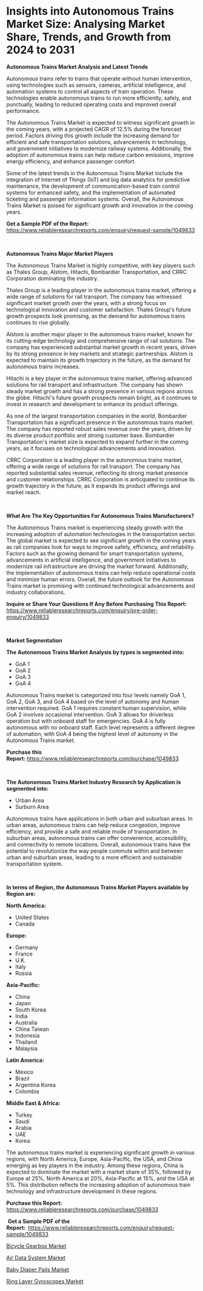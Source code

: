 <p><h1>Insights into Autonomous Trains Market Size: Analysing Market Share, Trends, and Growth from 2024 to 2031</h1></p><p><strong>Autonomous Trains Market Analysis and Latest Trends</strong></p>
<p><p>Autonomous trains refer to trains that operate without human intervention, using technologies such as sensors, cameras, artificial intelligence, and automation systems to control all aspects of train operation. These technologies enable autonomous trains to run more efficiently, safely, and punctually, leading to reduced operating costs and improved overall performance.</p><p>The Autonomous Trains Market is expected to witness significant growth in the coming years, with a projected CAGR of 12.5% during the forecast period. Factors driving this growth include the increasing demand for efficient and safe transportation solutions, advancements in technology, and government initiatives to modernize railway systems. Additionally, the adoption of autonomous trains can help reduce carbon emissions, improve energy efficiency, and enhance passenger comfort.</p><p>Some of the latest trends in the Autonomous Trains Market include the integration of Internet of Things (IoT) and big data analytics for predictive maintenance, the development of communication-based train control systems for enhanced safety, and the implementation of automated ticketing and passenger information systems. Overall, the Autonomous Trains Market is poised for significant growth and innovation in the coming years.</p></p>
<p><strong>Get a Sample PDF of the Report:&nbsp;</strong> <a href="https://www.reliableresearchreports.com/enquiry/request-sample/1049833">https://www.reliableresearchreports.com/enquiry/request-sample/1049833</a></p>
<p>&nbsp;</p>
<p><strong>Autonomous Trains Major Market Players</strong></p>
<p><p>The Autonomous Trains Market is highly competitive, with key players such as Thales Group, Alstom, Hitachi, Bombardier Transportation, and CRRC Corporation dominating the industry.</p><p>Thales Group is a leading player in the autonomous trains market, offering a wide range of solutions for rail transport. The company has witnessed significant market growth over the years, with a strong focus on technological innovation and customer satisfaction. Thales Group's future growth prospects look promising, as the demand for autonomous trains continues to rise globally.</p><p>Alstom is another major player in the autonomous trains market, known for its cutting-edge technology and comprehensive range of rail solutions. The company has experienced substantial market growth in recent years, driven by its strong presence in key markets and strategic partnerships. Alstom is expected to maintain its growth trajectory in the future, as the demand for autonomous trains increases.</p><p>Hitachi is a key player in the autonomous trains market, offering advanced solutions for rail transport and infrastructure. The company has shown steady market growth and has a strong presence in various regions across the globe. Hitachi's future growth prospects remain bright, as it continues to invest in research and development to enhance its product offerings.</p><p>As one of the largest transportation companies in the world, Bombardier Transportation has a significant presence in the autonomous trains market. The company has reported robust sales revenue over the years, driven by its diverse product portfolio and strong customer base. Bombardier Transportation's market size is expected to expand further in the coming years, as it focuses on technological advancements and innovation.</p><p>CRRC Corporation is a leading player in the autonomous trains market, offering a wide range of solutions for rail transport. The company has reported substantial sales revenue, reflecting its strong market presence and customer relationships. CRRC Corporation is anticipated to continue its growth trajectory in the future, as it expands its product offerings and market reach.</p></p>
<p>&nbsp;</p>
<p><strong>What Are The Key Opportunities For Autonomous Trains Manufacturers?</strong></p>
<p><p>The Autonomous Trains market is experiencing steady growth with the increasing adoption of automation technologies in the transportation sector. The global market is expected to see significant growth in the coming years as rail companies look for ways to improve safety, efficiency, and reliability. Factors such as the growing demand for smart transportation systems, advancements in artificial intelligence, and government initiatives to modernize rail infrastructure are driving the market forward. Additionally, the implementation of autonomous trains can help reduce operational costs and minimize human errors. Overall, the future outlook for the Autonomous Trains market is promising with continued technological advancements and industry collaborations.</p></p>
<p><strong>Inquire or Share Your Questions If Any Before Purchasing This Report:</strong> <a href="https://www.reliableresearchreports.com/enquiry/pre-order-enquiry/1049833">https://www.reliableresearchreports.com/enquiry/pre-order-enquiry/1049833</a></p>
<p>&nbsp;</p>
<p><strong>Market Segmentation</strong></p>
<p><strong>The Autonomous Trains Market Analysis by types is segmented into:</strong></p>
<p><ul><li>GoA 1</li><li>GoA 2</li><li>GoA 3</li><li>GoA 4</li></ul></p>
<p><p>Autonomous Trains market is categorized into four levels namely GoA 1, GoA 2, GoA 3, and GoA 4 based on the level of autonomy and human intervention required. GoA 1 requires constant human supervision, while GoA 2 involves occasional intervention. GoA 3 allows for driverless operation but with onboard staff for emergencies. GoA 4 is fully autonomous with no onboard staff. Each level represents a different degree of automation, with GoA 4 being the highest level of autonomy in the Autonomous Trains market.</p></p>
<p><strong>Purchase this Report:&nbsp;</strong><a href="https://www.reliableresearchreports.com/purchase/1049833">https://www.reliableresearchreports.com/purchase/1049833</a></p>
<p>&nbsp;</p>
<p><strong>The Autonomous Trains Market Industry Research by Application is segmented into:</strong></p>
<p><ul><li>Urban Area</li><li>Surburn Area</li></ul></p>
<p><p>Autonomous trains have applications in both urban and suburban areas. In urban areas, autonomous trains can help reduce congestion, improve efficiency, and provide a safe and reliable mode of transportation. In suburban areas, autonomous trains can offer convenience, accessibility, and connectivity to remote locations. Overall, autonomous trains have the potential to revolutionize the way people commute within and between urban and suburban areas, leading to a more efficient and sustainable transportation system.</p></p>
<p>&nbsp;</p>
<p><strong>In terms of Region, the Autonomous Trains Market Players available by Region are:</strong></p>
<p>
    <p> <strong> North America: </strong>
        <ul>
            <li>United States</li>
            <li>Canada</li>
        </ul>
        </p> 
    <p> <strong> Europe: </strong>
        <ul>
            <li>Germany</li>
            <li>France</li>
            <li>U.K.</li>
            <li>Italy</li>
            <li>Russia</li>
        </ul>
        </p> 
    <p> <strong> Asia-Pacific: </strong>
        <ul>
            <li>China</li>
            <li>Japan</li>
            <li>South Korea</li>
            <li>India</li>
            <li>Australia</li>
            <li>China Taiwan</li>
            <li>Indonesia</li>
            <li>Thailand</li>
            <li>Malaysia</li>
        </ul>
        </p> 
    <p> <strong> Latin America: </strong>
        <ul>
            <li>Mexico</li>
            <li>Brazil</li>
            <li>Argentina Korea</li>
            <li>Colombia</li>
        </ul>
        </p> 
    <p> <strong> Middle East & Africa: </strong>
        <ul>
            <li>Turkey</li>
            <li>Saudi</li>
            <li>Arabia</li>
            <li>UAE</li>
            <li>Korea</li>
        </ul>
    </p>
    </p>
<p><p>The autonomous trains market is experiencing significant growth in various regions, with North America, Europe, Asia-Pacific, the USA, and China emerging as key players in the industry. Among these regions, China is expected to dominate the market with a market share of 35%, followed by Europe at 25%, North America at 20%, Asia-Pacific at 15%, and the USA at 5%. This distribution reflects the increasing adoption of autonomous train technology and infrastructure development in these regions.</p></p>
<p><strong>Purchase this Report: </strong><a href="https://www.reliableresearchreports.com/purchase/1049833">https://www.reliableresearchreports.com/purchase/1049833</a></p>
<p>&nbsp;<strong>Get a Sample PDF of the Report:&nbsp;&nbsp;</strong><a href="https://www.reliableresearchreports.com/enquiry/request-sample/1049833">https://www.reliableresearchreports.com/enquiry/request-sample/1049833</a></p>
<p><strong></strong></p>
<p><p><a href="https://github.com/juniordelafrance/Market-Research-Report-List-2/blob/main/bicycle-gearbox-market.md">Bicycle Gearbox Market</a></p><p><a href="https://github.com/jaidynmorantestelletmjzya/Market-Research-Report-List-1/blob/main/air-data-system-market.md">Air Data System Market</a></p><p><a href="https://faithful-glue-af3.notion.site/Baby-Diaper-Pails-Market-Size-and-Growth-Market-Segmentation-Regional-and-Country-Breakdowns-and--9ad7ea5c9c4d4cd7899369ed6fb0cc1d">Baby Diaper Pails Market</a></p><p><a href="https://view.publitas.com/reportprime-1/ring-layer-gyroscopes-market-size-market-share-and-global-market-analysis-report-2023-2030/">Ring Layer Gyroscopes Market</a></p></p>